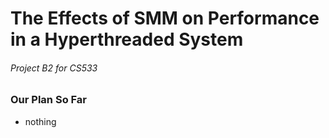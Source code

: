 # The Effects of SMM on Performance in a Hyperthreaded System ##################
###### Project B2 for CS533 ####################################################

### Our Plan So Far ############################################################
+ nothing
